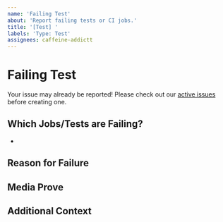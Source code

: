 ```yaml
---
name: 'Failing Test'
about: 'Report failing tests or CI jobs.'
title: '[Test] '
labels: 'Type: Test'
assignees: caffeine-addictt
---
```


# Failing Test

Your issue may already be reported!
Please check out our [active issues](https://github.com/caffeine-addictt/mushroom_pocket/issues) before creating one.

## Which Jobs/Tests are Failing?

-

## Reason for Failure

<!--
Why is/are this/these job/test(s) failing?
What are we missing to make it pass?
-->

## Media Prove

<!--
If applicable, add screenshots or code snippets to explain the issue
If not applicable, remove this field
-->

## Additional Context

<!--
Any other extra context or information
-->
